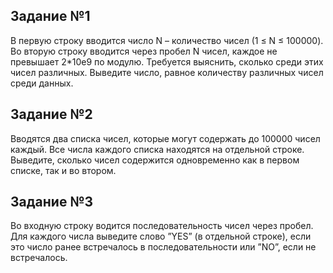 ## Задание №1

В первую строку вводится число N – количество чисел (1 ≤ N ≤ 100000). Во вторую строку вводится через пробел N чисел, каждое не превышает 2*10e9 по модулю. Требуется выяснить, сколько среди этих чисел различных. Выведите число, равное количеству различных чисел среди данных.

## Задание №2

Вводятся два списка чисел, которые могут содержать до 100000 чисел каждый. Все числа каждого списка находятся на отдельной строке. Выведите, сколько чисел содержится одновременно как в первом списке, так и во втором.

## Задание №3

Во входную строку водится последовательность чисел через пробел. Для каждого числа выведите слово ”YES” (в отдельной строке), если это число ранее встречалось в последовательности или ”NO”, если не встречалось.
